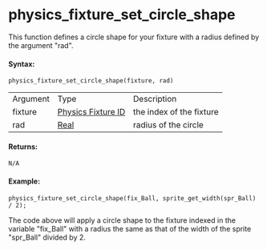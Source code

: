# physics_fixture_set_circle_shape

This function defines a circle shape for your fixture with a radius
defined by the argument "rad".

#### Syntax:

``` gml
physics_fixture_set_circle_shape(fixture, rad)
```

|          |                                                                                                                     |                          |
|----------|---------------------------------------------------------------------------------------------------------------------|--------------------------|
| Argument | Type                                                                                                                | Description              |
| fixture  |  [Physics Fixture ID](../../../../../GameMaker_Language/GML_Reference/Physics/Fixtures/physics_fixture_create)  | the index of the fixture |
| rad      |  [Real](../../../../../GameMaker_Language/GML_Overview/Data_Types)                                              | radius of the circle     |

#### Returns:

``` gml
N/A
```

#### Example:

``` gml
physics_fixture_set_circle_shape(fix_Ball, sprite_get_width(spr_Ball) / 2);
```

The code above will apply a circle shape to the fixture indexed in the
variable "fix_Ball" with a radius the same as that of the width of the
sprite "spr_Ball" divided by 2.
